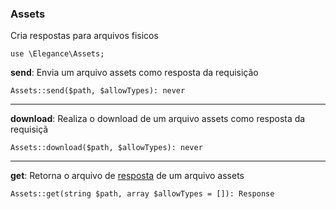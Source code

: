 ### Assets
Cria respostas para arquivos fisicos

    use \Elegance\Assets;


**send**: Envia um arquivo assets como resposta da requisição

    Assets::send($path, $allowTypes): never

---

**download**: Realiza o download de um arquivo assets como resposta da requisiçã

    Assets::download($path, $allowTypes): never

---

**get**: Retorna o arquivo de [resposta](https://github.com/elegancephp/http/tree/main/.doc/response.md) de um arquivo assets

    Assets::get(string $path, array $allowTypes = []): Response
